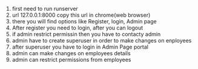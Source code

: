 1. first need to run runserver
2. url 127.0.0.1:8000 copy this url in chrome(web browser)
3. there you will find options like Register, login, Admin page
4. After register you need to login, after you can logout
5. if admin restrict permissin then you have to contacty admin
6. admin have to create superuser in order to make changes on enployees
7. after superuser you have to login in Admin Page portal
8. admin can make changes on employees details
9. admin can restrict permissions from employees
